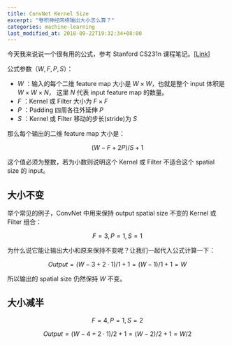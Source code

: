 ```yaml
---
title: ConvNet Kernel Size
excerpt: "卷积神经网络输出大小怎么算？"
categories: machine-learning
last_modified_at: 2018-09-22T19:32:34+08:00
---
```


今天我来说说一个很有用的公式，参考 Stanford CS231n 课程笔记。[[Link](http://cs231n.github.io/convolutional-networks/#conv)]

公式参数（$W,F,P,S$）：
* $W$ ：输入的每个二维 feature map 大小是 $W\times W$，也就是整个 input 体积是 $W\times W\times N$， 这里 $N$ 代表 input feature map 的数量。
* $F$ ：Kernel 或 Filter 大小为 $F\times F$
* $P$ ：Padding 四周各往外延伸 $P$
* $S$ ：Kernel 或 Filter 移动的步长(stride)为 $S$

那么每个输出的二维 feature map 大小是：

$$(W - F + 2P)/S + 1$$

这个值必须为整数，若为小数则说明这个 Kernel 或 Filter 不适合这个 spatial size 的 input。

## 大小不变

举个常见的例子，ConvNet 中用来保持 output spatial size 不变的 Kernel 或 Filter 组合：

$$F=3, P=1, S=1$$

为什么说它能让输出大小和原来保持不变呢？让我们一起代入公式计算一下：

$$Output =(W - 3 + 2\cdot 1)/1 + 1 = (W - 1)/1 + 1 = W$$

所以输出的 spatial size 仍然保持 $W$ 不变。

## 大小减半

$$F=4, P=1, S=2$$

$$Output =(W - 4 + 2\cdot 1)/2 + 1 = (W - 2)/2 + 1 = W/2$$